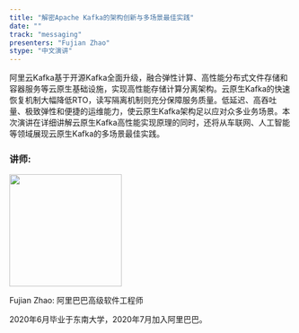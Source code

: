 ```yaml
---
title: "解密Apache Kafka的架构创新与多场景最佳实践"
date: ""
track: "messaging"
presenters: "Fujian Zhao"
stype: "中文演讲"
---
```


阿里云Kafka基于开源Kafka全面升级，融合弹性计算、高性能分布式文件存储和容器服务等云原生基础设施，实现高性能存储计算分离架构。云原生Kafka的快速恢复机制大幅降低RTO，读写隔离机制则充分保障服务质量。低延迟、高吞吐量、极致弹性和便捷的运维能力，使云原生Kafka架构足以应对众多业务场景。本次演讲在详细讲解云原生Kafka高性能实现原理的同时，还将从车联网、人工智能等领域展现云原生Kafka的多场景最佳实践。

### 讲师:

<img src="https://sessionize.com/image/b457-400o400o1-Y92ZtWACNJJirb5DrifdVu.jpg" width="200" /><br/>

Fujian Zhao: 阿里巴巴高级软件工程师

2020年6月毕业于东南大学，2020年7月加入阿里巴巴。